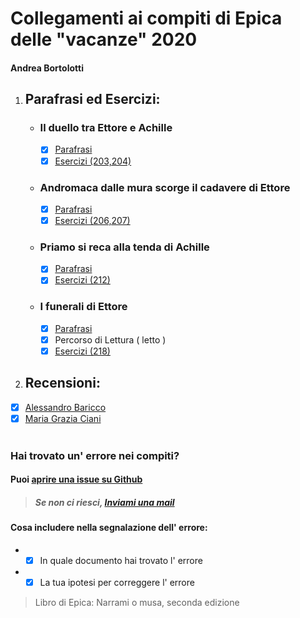 # Collegamenti ai compiti di Epica delle "vacanze" 2020
#### Andrea Bortolotti
1. ## Parafrasi ed Esercizi: 
    * ### Il duello tra Ettore e Achille  
      - [x] [Parafrasi](Parafrasi/Il-duello-tra-Ettore-e-Achille.md)
      - [x] [Esercizi (203,204)](Esercizi/203-204.md)  
    * ### Andromaca dalle mura scorge il cadavere di Ettore  
      - [x] [Parafrasi](Parafrasi/Andromaca-dalle-mura-scorge-il-cadavere-di-Ettore.md)
      - [x] [Esercizi (206,207)](Esercizi/206-207.md)  
    * ### Priamo si reca alla tenda di Achille  
      - [x] [Parafrasi](Parafrasi/Priamo-si-reca-alla-tenda-di-Achille.md.md)
      - [x] [Esercizi (212)](Esercizi/212.md)  
    * ### I funerali di Ettore  
      - [x] [Parafrasi](Parafrasi/I-funerali-di-Ettore.md)
      - [x] Percorso di Lettura ( letto )
      - [x] [Esercizi (218)](Esercizi/218.md)  
2. ## Recensioni:  
 * [x] [Alessandro Baricco](Recensioni%20Iliade/Baricco.md)
 * [x] [Maria Grazia Ciani](Recensioni%20Iliade/Maria%20Grazia%20Ciani.md)
<br><br>
### Hai trovato un' errore nei compiti?
#### Puoi [aprire una issue su Github](https://github.com/bortox/Compiti-di-Epica/issues/new)
> ##### Se non ci riesci, [Inviami una mail](mailto:andrea.bortolotti@iisagnoletti.it&subject=Errore%20nella%20repository%20Compiti-di-Epica&body=Ho%20trovato%20un%20errore%20negli%20esercizi%20delle%20pagine%20202%20e%20203%2C%20nell%27%20esercizio%2013%20manca%20un%20punto.%20Potresti%20aggiungere%20il%20punto.%20%C3%88%20alla%20riga%20138.%20%28esempio%20di%20segnalazione%20di%20errore%20piuttosto%20stupido%2C%20ma%20dovresti%20includere%20dove%20hai%20trovato%20l%27%20errore%20e%20come%20risolverlo%29)
#### Cosa includere nella segnalazione dell' errore:
   * - [x] In quale documento hai trovato l' errore
   * - [x] La tua ipotesi per correggere l' errore
> Libro di Epica: Narrami o musa, seconda edizione
